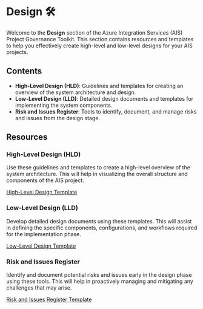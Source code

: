 # Design 🛠️

Welcome to the **Design** section of the Azure Integration Services (AIS) Project Governance Toolkit. This section contains resources and templates to help you effectively create high-level and low-level designs for your AIS projects.

## Contents

- **High-Level Design (HLD)**: Guidelines and templates for creating an overview of the system architecture and design.
- **Low-Level Design (LLD)**: Detailed design documents and templates for implementing the system components.
- **Risk and Issues Register**: Tools to identify, document, and manage risks and issues from the design stage.

## Resources

### High-Level Design (HLD)
Use these guidelines and templates to create a high-level overview of the system architecture. This will help in visualizing the overall structure and components of the AIS project.

[High-Level Design Template](Templates/HighLevel_Design_Template.md)

### Low-Level Design (LLD)
Develop detailed design documents using these templates. This will assist in defining the specific components, configurations, and workflows required for the implementation phase.

[Low-Level Design Template](Templates/LowLevel_Design_Template.md)

### Risk and Issues Register
Identify and document potential risks and issues early in the design phase using these tools. This will help in proactively managing and mitigating any challenges that may arise.

[Risk and Issues Register Template](Templates/Risks_Issues_Template.md)